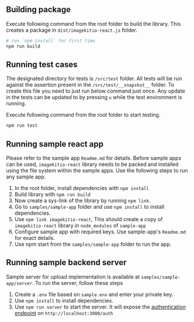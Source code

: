 ## Building package

Execute following command from the root folder to build the library. This creates a package in `dist/imagekitio-react.js` folder.
```sh
# run `npm install` for first time
npm run build
```

## Running test cases

The designated directory for tests is `/src/test` folder. All tests will be run against the assertion present in the `/src/test/__snapshot__` folder. To create this file you need to just run below command just once. Any update in the tests can be updated to by pressing `u` while the test environment is running.

Execute following command from the root folder to start testing.
```sh
npm run test
```

## Running sample react app

Please refer to the sample app `Readme.md` for details.
Before sample apps can be used, `imagekitio-react` library needs to be packed and installed using the file system within the sample apps. Use the following steps to run any sample app.

1. In the root folder, install dependencies with `npm install`
2. Build library with `npm run build`
3. Now create a sys-link of the library by running `npm link`.
4. Go to `samples/sample-app` folder and use `npm install` to install dependencies.
5. Use `npm link imagekitio-react`, This should create a copy of `imagekitio-react` library in `node_modules` of `sample-app`
6. Configure sample app with required keys. Use sample-app's `Readme.md` for exact details.
7. Use npm start from the `samples/sample-app` folder to run the app.

## Running sample backend server

Sample server for upload implementation is available at `samples/sample-app/server`. To run the server, follow these steps

1. Create a `.env` file based on `sample.env` and enter your private key.
2. Use `npm install` to install dependencies. 
3. Use `npm run server` to start the server. It will expose the [authentication endpoint](https://docs.imagekit.io/api-reference/upload-file-api/client-side-file-upload#how-to-implement-authenticationendpoint-endpoint) on `http://localhost:3000/auth`
